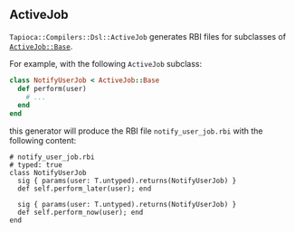 ## ActiveJob

`Tapioca::Compilers::Dsl::ActiveJob` generates RBI files for subclasses of
[`ActiveJob::Base`](https://api.rubyonrails.org/classes/ActiveJob/Base.html).

For example, with the following `ActiveJob` subclass:

~~~rb
class NotifyUserJob < ActiveJob::Base
  def perform(user)
    # ...
  end
end
~~~

this generator will produce the RBI file `notify_user_job.rbi` with the following content:

~~~rbi
# notify_user_job.rbi
# typed: true
class NotifyUserJob
  sig { params(user: T.untyped).returns(NotifyUserJob) }
  def self.perform_later(user); end

  sig { params(user: T.untyped).returns(NotifyUserJob) }
  def self.perform_now(user); end
end
~~~
